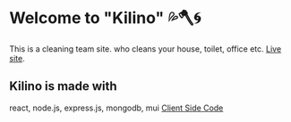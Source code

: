 # Welcome to "Kilino" 💦🪓🌀

This is a cleaning team site. who cleans your house, toilet, office etc.  [Live site](https://kilino.web.app/home).

## Kilino is made with

react, node.js, express.js, mongodb, mui
[Client Side Code](https://github.com/Abu-Hojayfa/Kilino-Client-side)
